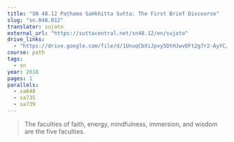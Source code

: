 ```yaml
---
title: "SN 48.12 Paṭhama Saṁkhitta Sutta: The First Brief Discourse"
slug: "sn.048.012"
translator: sujato
external_url: "https://suttacentral.net/sn48.12/en/sujato"
drive_links: 
  - "https://drive.google.com/file/d/1UnuqCbXiJpvy5DtHJwvOFt2g7r2-AyYC/view?usp=drivesdk"
course: path
tags:
  - sn
year: 2018
pages: 1
parallels:
  - sa648
  - sa735
  - sa739
---
```


> The faculties of faith, energy, mindfulness, immersion, and wisdom are the five faculties.
